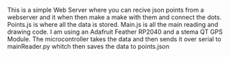 This is a simple Web Server where you can recive json points from a webserver and it when then make a make with them and connect the dots. Points.js is where all the data is stored. Main.js is all the main reading and drawing code. I am using an Adafruit Feather RP2040 and a stema QT GPS Module. The microcontroller takes the data and then sends it over serial to mainReader.py whitch then saves the data to points.json